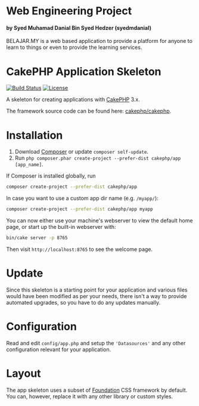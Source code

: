 <h1>Web Engineering Project</h1>
<h4>by Syed Muhamad Danial Bin Syed Hedzer (syedmdanial)</h4>
 
 BELAJAR.MY is a web based application to provide a platform for anyone to learn to things or even to provide the learning services.


<h1> CakePHP Application Skeleton </h1>

[![Build Status](https://img.shields.io/travis/cakephp/app/master.svg?style=flat-square)](https://travis-ci.org/cakephp/app)
[![License](https://img.shields.io/packagist/l/cakephp/app.svg?style=flat-square)](https://packagist.org/packages/cakephp/app)

A skeleton for creating applications with [CakePHP](https://cakephp.org) 3.x.

The framework source code can be found here: [cakephp/cakephp](https://github.com/cakephp/cakephp).

<h1> Installation </h1>

1. Download [Composer](https://getcomposer.org/doc/00-intro.md) or update `composer self-update`.
2. Run `php composer.phar create-project --prefer-dist cakephp/app [app_name]`.

If Composer is installed globally, run

```bash
composer create-project --prefer-dist cakephp/app
```

In case you want to use a custom app dir name (e.g. `/myapp/`):

```bash
composer create-project --prefer-dist cakephp/app myapp
```

You can now either use your machine's webserver to view the default home page, or start
up the built-in webserver with:

```bash
bin/cake server -p 8765
```

Then visit `http://localhost:8765` to see the welcome page.

<h1> Update </h1>

Since this skeleton is a starting point for your application and various files
would have been modified as per your needs, there isn't a way to provide
automated upgrades, so you have to do any updates manually.

<h1> Configuration </h1>

Read and edit `config/app.php` and setup the `'Datasources'` and any other
configuration relevant for your application.

<h1> Layout </h1>

The app skeleton uses a subset of [Foundation](http://foundation.zurb.com/) CSS
framework by default. You can, however, replace it with any other library or
custom styles.
